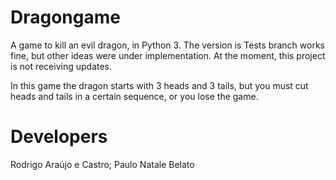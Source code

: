 # Dragongame

A game to kill an evil dragon, in Python 3. The version is Tests branch works fine, but other ideas were under implementation. At the moment, this project is not receiving updates.

In this game the dragon starts with 3 heads and 3 tails, but you must cut heads and tails in a certain sequence, or you lose the game.

# Developers
Rodrigo Araújo e Castro;
Paulo Natale Belato
